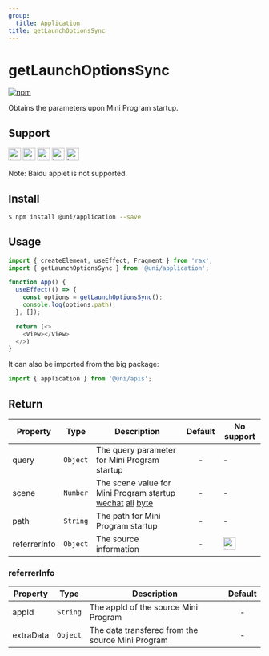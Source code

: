 ```yaml
---
group:
  title: Application
title: getLaunchOptionsSync
---
```


# getLaunchOptionsSync 

[![npm](https://img.shields.io/npm/v/@uni/application.svg)](https://www.npmjs.com/package/@uni/application)


Obtains the parameters upon Mini Program startup.

## Support

<img alt="browser" src="https://gw.alicdn.com/tfs/TB1uYFobGSs3KVjSZPiXXcsiVXa-200-200.svg" width="25px" height="25px" title="h5" /> <img alt="miniApp" src="https://gw.alicdn.com/tfs/TB1bBpmbRCw3KVjSZFuXXcAOpXa-200-200.svg" width="25px" height="25px" title="ali miniprogram" /> <img alt="wechatMiniprogram" src="https://img.alicdn.com/tfs/TB1slcYdxv1gK0jSZFFXXb0sXXa-200-200.svg" width="25px" height="25px" title="wechatMiniprogram" /> <img alt="bytedanceMicroApp" src="https://gw.alicdn.com/tfs/TB1jFtVzO_1gK0jSZFqXXcpaXXa-200-200.svg" width="25px" height="25px" title="bytedanceMicroApp" /> <img alt="kuaiShouMiniProgram" src="https://gw.alicdn.com/imgextra/i4/O1CN01kzmJMM24jcFEzp5Wv_!!6000000007427-2-tps-200-200.png" width="25px" height="25px" title="KuaiShouMiniProgram" />

Note: Baidu applet is not supported.

## Install

```bash
$ npm install @uni/application --save
```

## Usage

```js
import { createElement, useEffect, Fragment } from 'rax';
import { getLaunchOptionsSync } from '@uni/application';

function App() {
  useEffect(() => {
    const options = getLaunchOptionsSync();
    console.log(options.path);
  }, []);

  return (<>
    <View></View>
  </>)
}
```
It can also be imported from the big package:

```js
import { application } from '@uni/apis';
```
## Return

| Property | Type     | Description  | Default | No support |
| ---- | -------- | ----- | :----: |   -    |
| query  | `Object` | The query parameter for Mini Program startup |   -    |   -    |
| scene  | `Number` | The scene value for Mini Program startup [wechat](https://developers.weixin.qq.com/miniprogram/dev/api/base/app/life-cycle/wx.getLaunchOptionsSync.html) [ali](https://opendocs.alipay.com/mini/framework/scene) [byte](https://microapp.bytedance.com/docs/zh-CN/mini-app/develop/framework/scene-value/) |   -    |   -    |
| path  | `String` | The path for Mini Program startup |   -    |   -    |
| referrerInfo  | `Object` | The source information |   -    | <img alt="kuaiShouMiniProgram" src="https://gw.alicdn.com/imgextra/i4/O1CN01kzmJMM24jcFEzp5Wv_!!6000000007427-2-tps-200-200.png" width="25px" height="25px" title="KuaiShouMiniProgram" /> |

### referrerInfo

| Property | Type     | Description  | Default |
| ---- | -------- | ----- | :----: |
| appId  | `String` | The appId of the source Mini Program |   -    |
| extraData  | `Object` | The data transfered from the source Mini Program |   -    |
